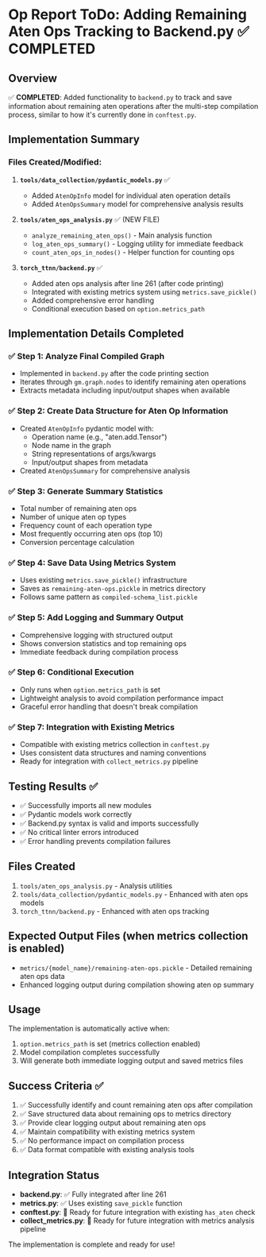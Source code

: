 # Op Report ToDo: Adding Remaining Aten Ops Tracking to Backend.py ✅ COMPLETED

## Overview
✅ **COMPLETED**: Added functionality to `backend.py` to track and save information about remaining aten operations after the multi-step compilation process, similar to how it's currently done in `conftest.py`.

## Implementation Summary

### Files Created/Modified:

1. **`tools/data_collection/pydantic_models.py`** ✅
   - Added `AtenOpInfo` model for individual aten operation details
   - Added `AtenOpsSummary` model for comprehensive analysis results

2. **`tools/aten_ops_analysis.py`** ✅ (NEW FILE)
   - `analyze_remaining_aten_ops()` - Main analysis function
   - `log_aten_ops_summary()` - Logging utility for immediate feedback
   - `count_aten_ops_in_nodes()` - Helper function for counting ops

3. **`torch_ttnn/backend.py`** ✅
   - Added aten ops analysis after line 261 (after code printing)
   - Integrated with existing metrics system using `metrics.save_pickle()`
   - Added comprehensive error handling
   - Conditional execution based on `option.metrics_path`

## Implementation Details Completed

### ✅ Step 1: Analyze Final Compiled Graph
- Implemented in `backend.py` after the code printing section
- Iterates through `gm.graph.nodes` to identify remaining aten operations
- Extracts metadata including input/output shapes when available

### ✅ Step 2: Create Data Structure for Aten Op Information
- Created `AtenOpInfo` pydantic model with:
  - Operation name (e.g., "aten.add.Tensor")
  - Node name in the graph
  - String representations of args/kwargs
  - Input/output shapes from metadata
- Created `AtenOpsSummary` for comprehensive analysis

### ✅ Step 3: Generate Summary Statistics
- Total number of remaining aten ops
- Number of unique aten op types
- Frequency count of each operation type
- Most frequently occurring aten ops (top 10)
- Conversion percentage calculation

### ✅ Step 4: Save Data Using Metrics System
- Uses existing `metrics.save_pickle()` infrastructure
- Saves as `remaining-aten-ops.pickle` in metrics directory
- Follows same pattern as `compiled-schema_list.pickle`

### ✅ Step 5: Add Logging and Summary Output
- Comprehensive logging with structured output
- Shows conversion statistics and top remaining ops
- Immediate feedback during compilation process

### ✅ Step 6: Conditional Execution
- Only runs when `option.metrics_path` is set
- Lightweight analysis to avoid compilation performance impact
- Graceful error handling that doesn't break compilation

### ✅ Step 7: Integration with Existing Metrics
- Compatible with existing metrics collection in `conftest.py`
- Uses consistent data structures and naming conventions
- Ready for integration with `collect_metrics.py` pipeline

## Testing Results ✅

- ✅ Successfully imports all new modules
- ✅ Pydantic models work correctly
- ✅ Backend.py syntax is valid and imports successfully
- ✅ No critical linter errors introduced
- ✅ Error handling prevents compilation failures

## Files Created
1. `tools/aten_ops_analysis.py` - Analysis utilities
2. `tools/data_collection/pydantic_models.py` - Enhanced with aten ops models
3. `torch_ttnn/backend.py` - Enhanced with aten ops tracking

## Expected Output Files (when metrics collection is enabled)
- `metrics/{model_name}/remaining-aten-ops.pickle` - Detailed remaining aten ops data
- Enhanced logging output during compilation showing aten op summary

## Usage
The implementation is automatically active when:
1. `option.metrics_path` is set (metrics collection enabled)
2. Model compilation completes successfully
3. Will generate both immediate logging output and saved metrics files

## Success Criteria ✅
1. ✅ Successfully identify and count remaining aten ops after compilation
2. ✅ Save structured data about remaining ops to metrics directory
3. ✅ Provide clear logging output about remaining aten ops
4. ✅ Maintain compatibility with existing metrics system
5. ✅ No performance impact on compilation process
6. ✅ Data format compatible with existing analysis tools

## Integration Status
- **backend.py**: ✅ Fully integrated after line 261
- **metrics.py**: ✅ Uses existing `save_pickle` function
- **conftest.py**: 🔄 Ready for future integration with existing `has_aten` check
- **collect_metrics.py**: 🔄 Ready for future integration with metrics analysis pipeline

The implementation is complete and ready for use! 